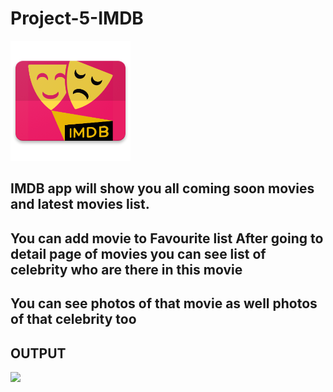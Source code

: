 # Project-5-IMDB
![](https://github.com/ashutosh00074/Project-5-IMDB/blob/master/Output/ic_launcher.png) 
## IMDB app will show you all coming soon movies and latest movies list. 
## You can add movie to Favourite list After going to detail page of movies you can see list of celebrity who are there in this movie 
## You can see photos of that movie as well photos of that celebrity too
## OUTPUT
![](https://github.com/ashutosh00074/Project-5-IMDB/blob/master/Output/OUTPUT.gif)
